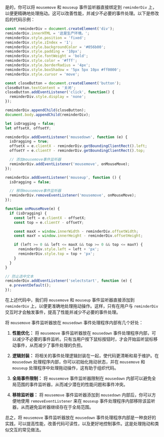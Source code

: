 是的，你可以将 `mousemove` 和 `mouseup` 事件监听器直接绑定到 `reminderDiv` 上，以便更精确地处理拖动。这可以改善性能，并减少不必要的事件处理。以下是修改后的代码示例：

```javascript
const reminderDiv = document.createElement('div');
reminderDiv.innerHTML = '这是生产环境。';
reminderDiv.style.position = 'fixed';
reminderDiv.style.zIndex = '1';
reminderDiv.style.backgroundColor = '#056b00';
reminderDiv.style.padding = '10px';
reminderDiv.style.fontWeight = 'bold';
reminderDiv.style.color = '#fff';
reminderDiv.style.borderRadius = '4px';
reminderDiv.style.boxShadow = '5px 5px 10px #ff0000';
reminderDiv.style.cursor = 'move';

const closeButton = document.createElement('button');
closeButton.textContent = '关闭';
closeButton.addEventListener('click', function() {
  reminderDiv.style.display = 'none';
});

reminderDiv.appendChild(closeButton);
document.body.appendChild(reminderDiv);

let isDragging = false;
let offsetX, offsetY;

reminderDiv.addEventListener('mousedown', function (e) {
  isDragging = true;
  offsetX = e.clientX - reminderDiv.getBoundingClientRect().left;
  offsetY = e.clientY - reminderDiv.getBoundingClientRect().top;

  // 添加mousemove事件监听器
  reminderDiv.addEventListener('mousemove', onMouseMove);
});

reminderDiv.addEventListener('mouseup', function () {
  isDragging = false;

  // 移除mousemove事件监听器
  reminderDiv.removeEventListener('mousemove', onMouseMove);
});

function onMouseMove(e) {
  if (isDragging) {
    const left = e.clientX - offsetX;
    const top = e.clientY - offsetY;

    const maxX = window.innerWidth - reminderDiv.offsetWidth;
    const maxY = window.innerHeight - reminderDiv.offsetHeight;

    if (left >= 0 && left <= maxX && top >= 0 && top <= maxY) {
      reminderDiv.style.left = left + 'px';
      reminderDiv.style.top = top + 'px';
    }
  }
}

// 防止选中文本
reminderDiv.addEventListener('selectstart', function (e) {
  e.preventDefault();
});
```

在上述代码中，我们将 `mousemove` 和 `mouseup` 事件监听器直接添加到 `reminderDiv` 上，以便更准确地处理拖动操作。这样，只有在用户与 `reminderDiv` 交互时才会触发事件，提高了性能并减少不必要的事件处理。

将 `mousemove` 事件监听器放在 `mousedown` 事件处理程序内部有几个好处：

1. **性能优化：** 将 `mousemove` 事件监听器放在 `mousedown` 事件处理程序内部，可以减少不必要的事件监听。只有当用户按下鼠标按钮时，才会开始监听鼠标移动事件，从而减少了事件处理的负担。

2. **逻辑封装：** 将相关的事件处理逻辑封装在一起，使代码更清晰和易于维护。在 `mousedown` 处理程序内部，你可以初始化拖动状态，并在 `mousemove` 和 `mouseup` 处理程序中处理拖动操作，这有助于组织代码。

3. **全局事件限制：** 将 `mousemove` 事件监听器限制在 `mousedown` 内部可以避免全局范围的事件监听器，从而减少潜在的性能问题和事件冲突。

4. **移除监听器：** 将 `mousemove` 事件监听器添加到 `mousedown` 内部后，你可以方便地使用 `removeEventListener` 来在 `mouseup` 事件处理程序内部移除该监听器，从而避免监听器继续存在于全局范围。

总之，将 `mousemove` 事件监听器放在 `mousedown` 事件处理程序内部是一种良好的实践，可以提高性能，改善代码可读性，以及更好地控制事件。这是处理拖动和类似交互的常见做法。
